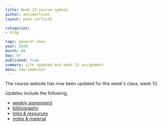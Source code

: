 ```yaml
---
title: Week 13 course update
author: ancientlives
layout: post-vertical

categories:
- blog

tags: general news
year: 2020
month: 04
day: 07
published: true
summary: site updated and week 13 assignment
menu: new-semester
---
```


The course website has now been updated for this week's class, week 13.

Updates include the following,

* [weekly assignment](/weekly_assignment)
* [bibliography](/bibliography)
* [links & resources](/links)
* [notes & material](/notes)
